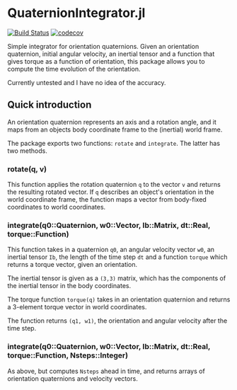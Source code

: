 
# QuaternionIntegrator.jl

[![Build Status](https://travis-ci.org/dronir/QuaternionIntegrator.jl.svg?branch=master)](https://travis-ci.org/dronir/QuaternionIntegrator.jl)
[![codecov](https://codecov.io/gh/dronir/QuaternionIntegrator.jl/branch/master/graph/badge.svg)](https://codecov.io/gh/dronir/QuaternionIntegrator.jl)

Simple integrator for orientation quaternions. Given an orientation quaternion, initial
angular velocity, an inertial tensor and a function that gives torque as a function of
orientation, this package allows you to compute the time evolution of the orientation.

Currently untested and I have no idea of the accuracy.



## Quick introduction

An orientation quaternion represents an axis and a rotation angle, and it maps from 
an objects body coordinate frame to the (inertial) world frame.

The package exports two functions: `rotate` and `integrate`. The latter has two methods.

### rotate(q, v)

This function applies the rotation quaternion `q` to the vector `v` and returns the
resulting rotated vector. If `q` describes an object's orientation in the world coordinate
frame, the function maps a vector from body-fixed coordinates to world coordinates.

### integrate(q0::Quaternion, w0::Vector, Ib::Matrix, dt::Real, torque::Function)

This function takes in a quaternion `q0`, an angular velocity vector `w0`, an inertial
tensor `Ib`, the length of the time step `dt` and a function `torque` which returns a
torque vector, given an orientation.

The inertial tensor is given as a `(3,3)` matrix, which has the components of the inertial
tensor in the body coordinates.

The torque function `torque(q)` takes in an orientation quaternion and returns a 3-element
torque vector in world coordinates.

The function returns `(q1, w1)`, the orientation and angular velocity after the time step.

### integrate(q0::Quaternion, w0::Vector, Ib::Matrix, dt::Real, torque::Function, Nsteps::Integer)

As above, but computes `Nsteps` ahead in time, and returns arrays of orientation
quaternions and velocity vectors.
